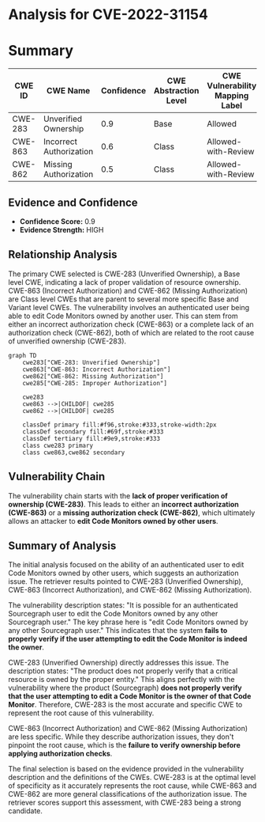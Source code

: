 # Analysis for CVE-2022-31154

# Summary
| CWE ID | CWE Name | Confidence | CWE Abstraction Level | CWE Vulnerability Mapping Label | CWE-Vulnerability Mapping Notes |
|---|---|---|---|---|---|
| CWE-283 | Unverified Ownership | 0.9 | Base | Allowed | Primary CWE |
| CWE-863 | Incorrect Authorization | 0.6 | Class | Allowed-with-Review | Secondary Candidate |
| CWE-862 | Missing Authorization | 0.5 | Class | Allowed-with-Review | Secondary Candidate |

## Evidence and Confidence

*   **Confidence Score:** 0.9
*   **Evidence Strength:** HIGH

## Relationship Analysis
The primary CWE selected is CWE-283 (Unverified Ownership), a Base level CWE, indicating a lack of proper validation of resource ownership. CWE-863 (Incorrect Authorization) and CWE-862 (Missing Authorization) are Class level CWEs that are parent to several more specific Base and Variant level CWEs. The vulnerability involves an authenticated user being able to edit Code Monitors owned by another user. This can stem from either an incorrect authorization check (CWE-863) or a complete lack of an authorization check (CWE-862), both of which are related to the root cause of unverified ownership (CWE-283).

```mermaid
graph TD
    cwe283["CWE-283: Unverified Ownership"]
    cwe863["CWE-863: Incorrect Authorization"]
    cwe862["CWE-862: Missing Authorization"]
    cwe285["CWE-285: Improper Authorization"]

    cwe283
    cwe863 -->|CHILDOF| cwe285
    cwe862 -->|CHILDOF| cwe285
    
    classDef primary fill:#f96,stroke:#333,stroke-width:2px
    classDef secondary fill:#69f,stroke:#333
    classDef tertiary fill:#9e9,stroke:#333
    class cwe283 primary
    class cwe863,cwe862 secondary
```

## Vulnerability Chain
The vulnerability chain starts with the **lack of proper verification of ownership (CWE-283)**. This leads to either an **incorrect authorization (CWE-863)** or a **missing authorization check (CWE-862)**, which ultimately allows an attacker to **edit Code Monitors owned by other users**.

## Summary of Analysis
The initial analysis focused on the ability of an authenticated user to edit Code Monitors owned by other users, which suggests an authorization issue. The retriever results pointed to CWE-283 (Unverified Ownership), CWE-863 (Incorrect Authorization), and CWE-862 (Missing Authorization).

The vulnerability description states: "It is possible for an authenticated Sourcegraph user to edit the Code Monitors owned by any other Sourcegraph user." The key phrase here is "edit Code Monitors owned by any other Sourcegraph user." This indicates that the system **fails to properly verify if the user attempting to edit the Code Monitor is indeed the owner**.

CWE-283 (Unverified Ownership) directly addresses this issue. The description states: "The product does not properly verify that a critical resource is owned by the proper entity." This aligns perfectly with the vulnerability where the product (Sourcegraph) **does not properly verify that the user attempting to edit a Code Monitor is the owner of that Code Monitor**. Therefore, CWE-283 is the most accurate and specific CWE to represent the root cause of this vulnerability.

CWE-863 (Incorrect Authorization) and CWE-862 (Missing Authorization) are less specific. While they describe authorization issues, they don't pinpoint the root cause, which is the **failure to verify ownership before applying authorization checks**.

The final selection is based on the evidence provided in the vulnerability description and the definitions of the CWEs. CWE-283 is at the optimal level of specificity as it accurately represents the root cause, while CWE-863 and CWE-862 are more general classifications of the authorization issue. The retriever scores support this assessment, with CWE-283 being a strong candidate.